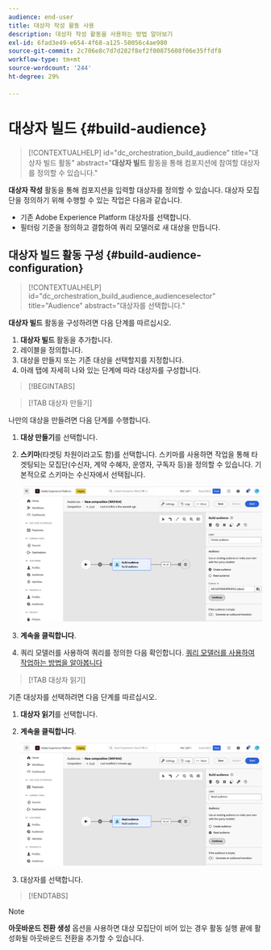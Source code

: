 ```yaml
---
audience: end-user
title: 대상자 작성 활동 사용
description: 대상자 작성 활동을 사용하는 방법 알아보기
exl-id: 6fad3e49-e654-4f68-a125-50056c4ae980
source-git-commit: 2c706e8c7d7d282f8ef2f00875608f06e35ffdf8
workflow-type: tm+mt
source-wordcount: '244'
ht-degree: 29%

---
```


# 대상자 빌드 {#build-audience}

>[!CONTEXTUALHELP]
>id="dc_orchestration_build_audience"
>title="대상자 빌드 활동"
>abstract="**대상자 빌드** 활동을 통해 컴포지션에 참여할 대상자를 정의할 수 있습니다."

**대상자 작성** 활동을 통해 컴포지션을 입력할 대상자를 정의할 수 있습니다. 대상자 모집단을 정의하기 위해 수행할 수 있는 작업은 다음과 같습니다.

* 기존 Adobe Experience Platform 대상자를 선택합니다.
* 필터링 기준을 정의하고 결합하여 쿼리 모델러로 새 대상을 만듭니다.

## 대상자 빌드 활동 구성 {#build-audience-configuration}

>[!CONTEXTUALHELP]
>id="dc_orchestration_build_audience_audienceselector"
>title="Audience"
>abstract="대상자를 선택합니다."

**대상자 빌드** 활동을 구성하려면 다음 단계를 따르십시오.

1. **대상자 빌드** 활동을 추가합니다.
1. 레이블을 정의합니다.
1. 대상을 만들지 또는 기존 대상을 선택할지를 지정합니다.
1. 아래 탭에 자세히 나와 있는 단계에 따라 대상자를 구성합니다.

>[!BEGINTABS]

>[!TAB 대상자 만들기]

나만의 대상을 만들려면 다음 단계를 수행합니다.

1. **대상 만들기**&#x200B;를 선택합니다.
1. **스키마**(타겟팅 차원이라고도 함)를 선택합니다. 스키마를 사용하면 작업을 통해 타겟팅되는 모집단(수신자, 계약 수혜자, 운영자, 구독자 등)을 정의할 수 있습니다. 기본적으로 스키마는 수신자에서 선택됩니다.

   ![](../assets/build-audience-create.png)

1. **계속을 클릭합니다**.
1. 쿼리 모델러를 사용하여 쿼리를 정의한 다음 확인합니다. [쿼리 모델러를 사용하여 작업하는 방법을 알아봅니다](../../query/query-modeler-overview.md)

>[!TAB 대상자 읽기]

기존 대상자를 선택하려면 다음 단계를 따르십시오.

1. **대상자 읽기**&#x200B;를 선택합니다.
1. **계속을 클릭합니다**.

   ![](../assets/build-audience-read.png)

1. 대상자를 선택합니다.

>[!ENDTABS]

>[!NOTE]
>
>**아웃바운드 전환 생성** 옵션을 사용하면 대상 모집단이 비어 있는 경우 활동 실행 끝에 활성화될 아웃바운드 전환을 추가할 수 있습니다.

<!--
## Examples{#build-audience-examples}

Here is an example of a workflow with two **Build audience** activities. The first one targets the poker players audience, followed by an email delivery. The second one targets the VIP clients audience, followed by an SMS delivery.

![](../assets/workflow-audience-example.png)
-->
